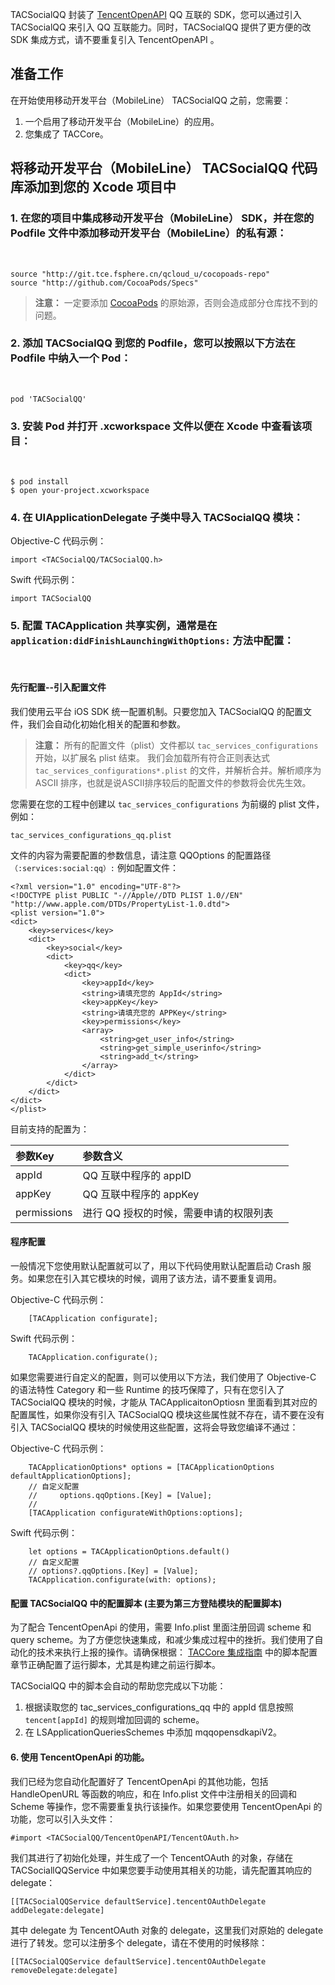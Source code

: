 TACSocialQQ 封装了 [TencentOpenAPI](http://wiki.connect.qq.com/ios_sdk%E7%8E%AF%E5%A2%83%E6%90%AD%E5%BB%BA) QQ 互联的 SDK，您可以通过引入 TACSocialQQ 来引入 QQ 互联能力。同时，TACSocialQQ 提供了更方便的改 SDK 集成方式，请不要重复引入 TencentOpenAPI 。

## 准备工作

在开始使用移动开发平台（MobileLine） TACSocialQQ 之前，您需要：

1. 一个启用了移动开发平台（MobileLine）的应用。
2. 您集成了 TACCore。

## 将移动开发平台（MobileLine） TACSocialQQ 代码库添加到您的 Xcode 项目中


### 1. 在您的项目中集成移动开发平台（MobileLine） SDK，并在您的 Podfile 文件中添加移动开发平台（MobileLine）的私有源：
 
~~~
source "http://git.tce.fsphere.cn/qcloud_u/cocopoads-repo"
source "http://github.com/CocoaPods/Specs"
~~~

> **注意：**
一定要添加 [CocoaPods](http://github.com/CocoaPods/Specs) 的原始源，否则会造成部分仓库找不到的问题。

### 2. 添加 TACSocialQQ 到您的 Podfile，您可以按照以下方法在 Podfile 中纳入一个 Pod：
 
~~~
pod 'TACSocialQQ'
~~~

### 3. 安装 Pod 并打开 .xcworkspace 文件以便在 Xcode 中查看该项目：
 
~~~
$ pod install
$ open your-project.xcworkspace
~~~

### 4. 在 UIApplicationDelegate 子类中导入 TACSocialQQ 模块：
Objective-C 代码示例：
~~~
import <TACSocialQQ/TACSocialQQ.h>
~~~
Swift 代码示例：
~~~
import TACSocialQQ
~~~


### 5. 配置 TACApplication 共享实例，通常是在 `application:didFinishLaunchingWithOptions:` 方法中配置：
 

#### 先行配置--引入配置文件

我们使用云平台 iOS SDK 统一配置机制。只要您加入 TACSocialQQ 的配置文件，我们会自动化初始化相关的配置和参数。

>**注意：**
> 所有的配置文件（plist）文件都以 `tac_services_configurations` 开始，以扩展名 plist 结束。 我们会加载所有符合正则表达式 `tac_services_configurations*.plist` 的文件，并解析合并。解析顺序为 ASCII 排序，也就是说ASCII排序较后的配置文件的参数将会优先生效。

您需要在您的工程中创建以 `tac_services_configurations` 为前缀的 plist 文件，例如：

~~~
tac_services_configurations_qq.plist
~~~

文件的内容为需要配置的参数信息，请注意 QQOptions 的配置路径 `（:services:social:qq）:` 例如配置文件：
 
~~~
<?xml version="1.0" encoding="UTF-8"?>
<!DOCTYPE plist PUBLIC "-//Apple//DTD PLIST 1.0//EN" "http://www.apple.com/DTDs/PropertyList-1.0.dtd">
<plist version="1.0">
<dict>
	<key>services</key>
	<dict>
		<key>social</key>
		<dict>
			<key>qq</key>
			<dict>
				<key>appId</key>
				<string>请填充您的 AppId</string>
				<key>appKey</key>
				<string>请填充您的 APPKey</string>
				<key>permissions</key>
				<array>
					<string>get_user_info</string>
					<string>get_simple_userinfo</string>
					<string>add_t</string>
				</array>
			</dict>
		</dict>
	</dict>
</dict>
</plist>

~~~

目前支持的配置为：

| 参数Key     | 参数含义                               |  |
|:------------|:---------------------------------------|:-|
| appId       | QQ 互联中程序的 appID                  |  |
| appKey      | QQ 互联中程序的 appKey                 |  |
| permissions | 进行 QQ 授权的时候，需要申请的权限列表 |  |



#### 程序配置

一般情况下您使用默认配置就可以了，用以下代码使用默认配置启动 Crash 服务。如果您在引入其它模块的时候，调用了该方法，请不要重复调用。

Objective-C 代码示例：
~~~
    [TACApplication configurate];
~~~
Swift 代码示例：
~~~
	TACApplication.configurate();
~~~

如果您需要进行自定义的配置，则可以使用以下方法，我们使用了 Objective-C 的语法特性 Category 和一些 Runtime 的技巧保障了，只有在您引入了 TACSocialQQ 模块的时候，才能从 TACApplicaitonOptiosn 里面看到其对应的配置属性，如果你没有引入 TACSocialQQ 模块这些属性就不存在，请不要在没有引入 TACSocialQQ 模块的时候使用这些配置，这将会导致您编译不通过：

Objective-C 代码示例：
~~~
    TACApplicationOptions* options = [TACApplicationOptions defaultApplicationOptions];
	// 自定义配置
	//     options.qqOptions.[Key] = [Value];
    //
    [TACApplication configurateWithOptions:options];
~~~

Swift 代码示例：
~~~
	let options = TACApplicationOptions.default()
	// 自定义配置
	// options?.qqOptions.[Key] = [Value];
	TACApplication.configurate(with: options);
~~~

#### 配置 TACSocialQQ 中的配置脚本 (主要为第三方登陆模块的配置脚本)


为了配合 TencentOpenApi 的使用，需要 Info.plist 里面注册回调 scheme 和 query scheme。为了方便您快速集成，和减少集成过程中的挫折。我们使用了自动化的技术来执行上报的操作。请确保根据： [TACCore 集成指南](/document/product/666/14306) 中的脚本配置章节正确配置了运行脚本，尤其是构建之前运行脚本。


TACSocialQQ 中的脚本会自动的帮助您完成以下功能：
1. 根据读取您的 tac_services_configurations_qq 中的 appId 信息按照 `tencent[appId]` 的规则增加回调的 scheme。
2. 在 LSApplicationQueriesSchemes 中添加 mqqopensdkapiV2。
 

#### 6. 使用 TencentOpenApi 的功能。

我们已经为您自动化配置好了 TencentOpenApi 的其他功能，包括 HandleOpenURL 等函数的响应，和在 Info.plist 文件中注册相关的回调和 Scheme 等操作，您不需要重复执行该操作。如果您要使用 TencentOpenApi 的功能，您可以引入头文件：

~~~
#import <TACSocialQQ/TencentOpenAPI/TencentOAuth.h>
~~~

我们其进行了初始化处理，并生成了一个 TencentOAuth  的对象，存储在 TACSociallQQService 中如果您要手动使用其相关的功能，请先配置其响应的 delegate：

~~~
[[TACSocialQQService defaultService].tencentOAuthDelegate addDelegate:delegate]
~~~

其中 delegate 为 TencentOAuth 对象的 delegate，这里我们对原始的 delegate 进行了转发。您可以注册多个 delegate，请在不使用的时候移除：

~~~
[[TACSocialQQService defaultService].tencentOAuthDelegate removeDelegate:delegate]
~~~
